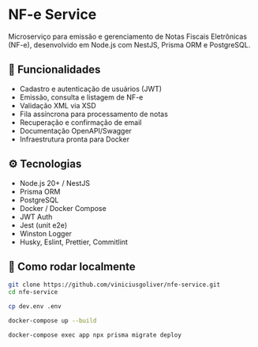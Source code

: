 # NF-e Service

Microserviço para emissão e gerenciamento de Notas Fiscais Eletrônicas (NF-e), desenvolvido em Node.js com NestJS, Prisma ORM e PostgreSQL.

## 🚀 Funcionalidades

- Cadastro e autenticação de usuários (JWT)
- Emissão, consulta e listagem de NF-e
- Validação XML via XSD
- Fila assíncrona para processamento de notas
- Recuperação e confirmação de email
- Documentação OpenAPI/Swagger
- Infraestrutura pronta para Docker

## ⚙️ Tecnologias

- Node.js 20+ / NestJS
- Prisma ORM
- PostgreSQL
- Docker / Docker Compose
- JWT Auth
- Jest (unit e2e)
- Winston Logger
- Husky, Eslint, Prettier, Commitlint

## 🏁 Como rodar localmente

```bash
git clone https://github.com/viniciusgoliver/nfe-service.git
cd nfe-service

cp dev.env .env

docker-compose up --build

docker-compose exec app npx prisma migrate deploy
